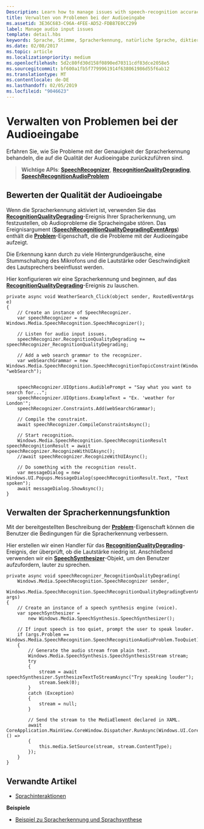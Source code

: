 ```yaml
---
Description: Learn how to manage issues with speech-recognition accuracy caused by audio-input quality.
title: Verwalten von Problemen bei der Audioeingabe
ms.assetid: 3E36C683-C96A-4FEE-AD52-FDB87E0CC299
label: Manage audio input issues
template: detail.hbs
keywords: Sprache, Stimme, Spracherkennung, natürliche Sprache, diktieren, Eingabe, Benutzerinteraktion
ms.date: 02/08/2017
ms.topic: article
ms.localizationpriority: medium
ms.openlocfilehash: 5d2c80fd30d158f0890ed70311cdf83dce2058e5
ms.sourcegitcommit: bf600a1fb5f7799961914f638061986d55f6ab12
ms.translationtype: MT
ms.contentlocale: de-DE
ms.lasthandoff: 02/05/2019
ms.locfileid: "9046623"
---
```

# <a name="manage-issues-with-audio-input"></a>Verwalten von Problemen bei der Audioeingabe


Erfahren Sie, wie Sie Probleme mit der Genauigkeit der Spracherkennung behandeln, die auf die Qualität der Audioeingabe zurückzuführen sind.

> **Wichtige APIs**: [**SpeechRecognizer**](https://msdn.microsoft.com/library/windows/apps/dn653226), [**RecognitionQualityDegrading**](https://msdn.microsoft.com/library/windows/apps/dn653243), [**SpeechRecognitionAudioProblem**](https://msdn.microsoft.com/library/windows/apps/dn631406)


## <a name="assess-audio-input-quality"></a>Bewerten der Qualität der Audioeingabe


Wenn die Spracherkennung aktiviert ist, verwenden Sie das [**RecognitionQualityDegrading**](https://msdn.microsoft.com/library/windows/apps/dn653243)-Ereignis Ihrer Spracherkennung, um festzustellen, ob Audioprobleme die Spracheingabe stören. Das Ereignisargument ([**SpeechRecognitionQualityDegradingEventArgs**](https://msdn.microsoft.com/library/windows/apps/dn631430)) enthält die [**Problem**](https://msdn.microsoft.com/library/windows/apps/dn631431)-Eigenschaft, die die Probleme mit der Audioeingabe aufzeigt.

Die Erkennung kann durch zu viele Hintergrundgeräusche, eine Stummschaltung des Mikrofons und die Lautstärke oder Geschwindigkeit des Lautsprechers beeinflusst werden.

Hier konfigurieren wir eine Spracherkennung und beginnen, auf das [**RecognitionQualityDegrading**](https://msdn.microsoft.com/library/windows/apps/dn653243)-Ereignis zu lauschen.

```CSharp
private async void WeatherSearch_Click(object sender, RoutedEventArgs e)
{
    // Create an instance of SpeechRecognizer.
    var speechRecognizer = new Windows.Media.SpeechRecognition.SpeechRecognizer();

    // Listen for audio input issues.
    speechRecognizer.RecognitionQualityDegrading += speechRecognizer_RecognitionQualityDegrading;

    // Add a web search grammar to the recognizer.
    var webSearchGrammar = new Windows.Media.SpeechRecognition.SpeechRecognitionTopicConstraint(Windows.Media.SpeechRecognition.SpeechRecognitionScenario.WebSearch, "webSearch");


    speechRecognizer.UIOptions.AudiblePrompt = "Say what you want to search for...";
    speechRecognizer.UIOptions.ExampleText = "Ex. 'weather for London'";
    speechRecognizer.Constraints.Add(webSearchGrammar);

    // Compile the constraint.
    await speechRecognizer.CompileConstraintsAsync();

    // Start recognition.
    Windows.Media.SpeechRecognition.SpeechRecognitionResult speechRecognitionResult = await speechRecognizer.RecognizeWithUIAsync();
    //await speechRecognizer.RecognizeWithUIAsync();

    // Do something with the recognition result.
    var messageDialog = new Windows.UI.Popups.MessageDialog(speechRecognitionResult.Text, "Text spoken");
    await messageDialog.ShowAsync();
}
```

## <a name="manage-the-speech-recognition-experience"></a>Verwalten der Spracherkennungsfunktion


Mit der bereitgestellten Beschreibung der [**Problem**](https://msdn.microsoft.com/library/windows/apps/dn631431)-Eigenschaft können die Benutzer die Bedingungen für die Spracherkennung verbessern.

Hier erstellen wir einen Handler für das [**RecognitionQualityDegrading**](https://msdn.microsoft.com/library/windows/apps/dn653243)-Ereignis, der überprüft, ob die Lautstärke niedrig ist. Anschließend verwenden wir ein [**SpeechSynthesizer**](https://msdn.microsoft.com/library/windows/apps/dn298152)-Objekt, um den Benutzer aufzufordern, lauter zu sprechen.

```CSharp
private async void speechRecognizer_RecognitionQualityDegrading(
    Windows.Media.SpeechRecognition.SpeechRecognizer sender,
    Windows.Media.SpeechRecognition.SpeechRecognitionQualityDegradingEventArgs args)
{
    // Create an instance of a speech synthesis engine (voice).
    var speechSynthesizer =
        new Windows.Media.SpeechSynthesis.SpeechSynthesizer();

    // If input speech is too quiet, prompt the user to speak louder.
    if (args.Problem == Windows.Media.SpeechRecognition.SpeechRecognitionAudioProblem.TooQuiet)
    {
        // Generate the audio stream from plain text.
        Windows.Media.SpeechSynthesis.SpeechSynthesisStream stream;
        try
        {
            stream = await speechSynthesizer.SynthesizeTextToStreamAsync("Try speaking louder");
            stream.Seek(0);
        }
        catch (Exception)
        {
            stream = null;
        }

        // Send the stream to the MediaElement declared in XAML.
        await CoreApplication.MainView.CoreWindow.Dispatcher.RunAsync(Windows.UI.Core.CoreDispatcherPriority.High, () =>
        {
            this.media.SetSource(stream, stream.ContentType);
        });
    }
}
```

## <a name="related-articles"></a>Verwandte Artikel


* [Sprachinteraktionen](speech-interactions.md)

**Beispiele**
* [Beispiel zu Spracherkennung und Sprachsynthese](https://go.microsoft.com/fwlink/p/?LinkID=619897)
 

 




